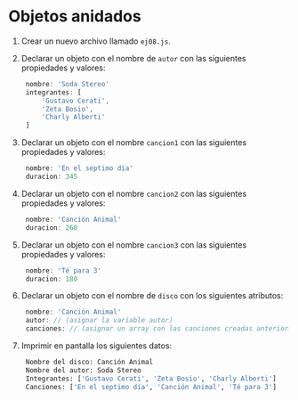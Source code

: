 # Objetos anidados

1. Crear un nuevo archivo llamado `ej08.js`.
2. Declarar un objeto con el nombre de `autor` con las siguientes propiedades y valores:

   ```javascript
    nombre: 'Soda Stereo'
    integrantes: [
        'Gustavo Cerati',
        'Zeta Bosio',
        'Charly Alberti'
    ]
   ```

3. Declarar un objeto con el nombre `cancion1` con las siguientes propiedades y valores:

   ```javascript
    nombre: 'En el septimo día'
    duracion: 345
   ```

4. Declarar un objeto con el nombre `cancion2` con las siguientes propiedades y valores:

   ```javascript
    nombre: 'Canción Animal'
    duracion: 260
   ```

5. Declarar un objeto con el nombre `cancion3` con las siguientes propiedades y valores:

   ```javascript
    nombre: 'Té para 3'
    duracion: 180
   ```

6. Declarar un objeto con el nombre de `disco` con los siguientes atributos:

   ```javascript
    nombre: 'Canción Animal'
    autor: // (asignar la variable autor)
    canciones: // (asignar un array con las canciones creadas anteriormente)
   ```

7. Imprimir en pantalla los siguientes datos:

   ```bash
    Nombre del disco: Canción Animal
    Nombre del autor: Soda Stereo
    Integrantes: ['Gustavo Cerati', 'Zeta Bosio', 'Charly Alberti']
    Canciones: ['En el septimo día', 'Canción Animal', 'Té para 3']
   ```

